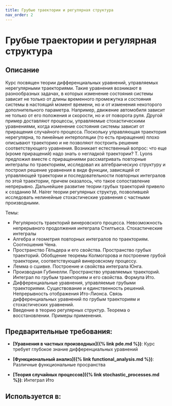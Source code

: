 ```yaml
---
title: Грубые траектории и регулярная структура
nav_order: 2
---
```


# Грубые траектории и регулярная структура


## Описание 
Курс посвящен теории дифференциальных уравнений, управляемых нерегулярными траекториями. 
Такие уравнения возникают в разнообразных задачах, в которых изменение состояния системы зависит не только 
от длины временного промежутка и состояния системы в настоящий момент времени, но и от изменения некоторого дополнительного параметра. 
Например, движение автомобиля зависит не только от его положения и скорости, но и от поворота руля. 
Другой пример доставляют процессы, управляемые стохастическими уравнениями, когда изменение состояния системы зависит от приращения случайного процесса. 
Поскольку управляющая траектория нерегулярна, то линейные интерполяции (то есть приращения) плохо описывают траекторию и не позволяют построить решение соответствующего уравнения. 
Возникает естественный вопрос: что еще (кроме приращений) надо знать о негладкой траектории? 
T. Lyons предложил вместе с приращениями рассматривать повторные интегралы по траекториям, исследовал их алгебраическую структуру и построил решение уравнения в виде функции, 
зависящей от управляющей траектории и последовательности повторных интегралов по этой траектории, причем оказалось, что такое сопоставление непрерывно. 
Дальнейшее развитие теории грубых траекторий привело к созданию 
M. Hairer теории регулярных структур, позволившей исследовать нелинейные стохастические уравнения с частными производными.

Темы:
- Регулярность траекторий винеровского процесса. Невозможность непрерывного продолжения интеграла Стилтьеса. Стохастические интегралы
- Алгебра и геометрия повторных интегралов по траекториям. Соотношения Чена. 
- Пространство Гёльдера и его свойства. Пространство грубых траекторий. Обобщение теоремы Колмогорова и построение грубой траектории, соответствующей винеровскому процессу.
- Лемма о сшивке. Построение и свойства интеграла Юнга.
- Производная Губинелли. Пространство управляемых траекторий. Интеграл по грубым траекториям и его свойства. Формула Ито.
- Дифференциальные уравнения, управляемые грубыми траекториями. Существование и единственность решений. Непрерывность отображения Ито-Лионса. Связь дифференциальных уравнений по грубым траекториям и стохастических уравнений.
- Введение в теорию регулярных структур. Теорема о восстановлении. Примеры применения.


## Предварительные требования:

- **[Уравнения в частных производных]({% link pde.md %})**: Курс требует глубокое знание дифференциальных уравнений


- **[Функциональный анализ]({% link functional_analysis.md %})**: Различные функциональные просранства


- **[Теория случайных процессов]({% link stochastic_processes.md %})**: Интеграл Ито



## Используется в:
